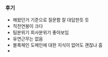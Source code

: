 ### 후기
- 해왔던거 기준으로 질문함 잘 대답한듯 듯
- 직전연봉이 크다
- 팀분위기 회사분위기 좋아보임
- 유연근무는 없음
- 블록체인 도메인에 대한 지식이 없어도 괜찮냐 흠 
- 